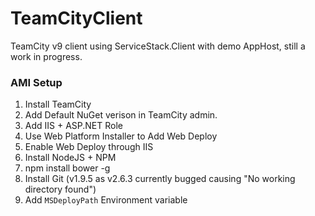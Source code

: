 # TeamCityClient
TeamCity v9 client using ServiceStack.Client with demo AppHost, still a work in progress.

### AMI Setup
1. Install TeamCity
2. Add Default NuGet verison in TeamCity admin.
3. Add IIS + ASP.NET Role
4. Use Web Platform Installer to Add Web Deploy
5. Enable Web Deploy through IIS
6. Install NodeJS + NPM
7. npm install bower -g 
8. Install Git (v1.9.5 as v2.6.3 currently bugged causing "No working directory found")
9. Add `MSDeployPath` Environment variable
